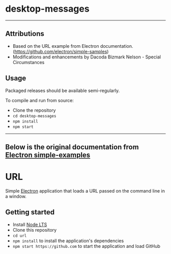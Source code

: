 # desktop-messages
-----------------
## Attributions

- Based on the URL example from Electron documentation. (https://github.com/electron/simple-samples)
- Modifications and enhancements by Dacoda Bizmark Nelson - Special Circumstances

## Usage

Packaged releases should be available semi-regularly.

To compile and run from source:

- Clone the repository
- `cd desktop-messages`
- `npm install`
- `npm start`

-----------------
Below is the original documentation from [Electron simple-examples](https://github.com/electron/simple-samples)
-----------------

# URL

Simple [Electron](http://electron.atom.io) application that loads a URL
passed on the command line in a window.

## Getting started

- Install [Node LTS](https://nodejs.org)
- Clone this repository
- `cd url`
- `npm install` to install the application's dependencies
- `npm start https://github.com` to start the application and load GitHub
